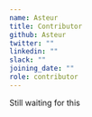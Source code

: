 ```yaml
---
name: Asteur
title: Contributor
github: Asteur
twitter: ""
linkedin: ""
slack: ""
joining_date: ""
role: contributor
---
```


Still waiting for this
